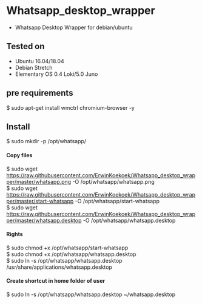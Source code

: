 # Whatsapp_desktop_wrapper
- Whatsapp Desktop Wrapper for debian/ubuntu

## Tested on
- Ubuntu 16.04/18.04
- Debian Stretch
- Elementary OS 0.4 Loki/5.0 Juno

## pre requirements
$ sudo apt-get install wmctrl chromium-browser -y

## Install
$ sudo mkdir -p /opt/whatsapp/<br/>

#### Copy files
$ sudo wget https://raw.githubusercontent.com/ErwinKoekoek/Whatsapp_desktop_wrapper/master/whatsapp.png -O /opt/whatsapp/whatsapp.png<br/>
$ sudo wget https://raw.githubusercontent.com/ErwinKoekoek/Whatsapp_desktop_wrapper/master/start-whatsapp -O /opt/whatsapp/start-whatsapp<br/>
$ sudo wget https://raw.githubusercontent.com/ErwinKoekoek/Whatsapp_desktop_wrapper/master/whatsapp.desktop -O /opt/whatsapp/whatsapp.desktop<br/>

#### Rights
$ sudo chmod +x /opt/whatsapp/start-whatsapp<br/>
$ sudo chmod +x /opt/whatsapp/whatsapp.desktop<br/>
$ sudo ln -s /opt/whatsapp/whatsapp.desktop /usr/share/applications/whatsapp.desktop<br/>

#### Create shortcut in home folder of user
$ sudo ln -s /opt/whatsapp/whatsapp.desktop ~/whatsapp.desktop<br/>
